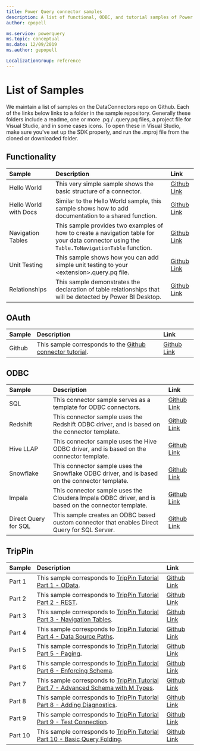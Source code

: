 ```yaml
---
title: Power Query connector samples
description: A list of functional, ODBC, and tutorial samples of Power Query connectors
author: cpopell

ms.service: powerquery
ms.topic: conceptual
ms.date: 12/09/2019
ms.author: gepopell

LocalizationGroup: reference
---
```


# List of Samples

We maintain a list of samples on the DataConnectors repo on Github. Each of the links below links to a folder in the sample repository. Generally these folders include a readme, one or more .pq / .query.pq files, a project file for Visual Studio, and in some cases icons. To open these in Visual Studio, make sure you've set up the SDK properly, and run the .mproj file from the cloned or downloaded folder.

## Functionality


| Sample | Description | Link |
| :--- | :--- | :------------------------------------------- |
| Hello World | This very simple sample shows the basic structure of a connector. | [Github Link](https://github.com/Microsoft/DataConnectors/tree/master/samples/HelloWorld) |
| Hello World with Docs | Similar to the Hello World sample, this sample shows how to add documentation to a shared function. | [Github Link](https://github.com/Microsoft/DataConnectors/tree/master/samples/HelloWorldWithDocs) |
| Navigation Tables | This sample provides two examples of how to create a navigation table for your data connector using the `Table.ToNavigationTable` function. | [Github Link](https://github.com/Microsoft/DataConnectors/tree/master/samples/NavigationTable) |
| Unit Testing | This sample shows how you can add simple unit testing to your \<extension>\.query.pq file. | [Github Link](https://github.com/Microsoft/DataConnectors/tree/master/samples/UnitTesting) |
| Relationships | This sample demonstrates the declaration of table relationships that will be detected by Power BI Desktop. | [Github Link](https://github.com/Microsoft/DataConnectors/tree/master/samples/Relationships) |
  
## OAuth

| Sample | Description | Link |
| :--- | :--- | :--- |
| Github | This sample corresponds to the [Github connector tutorial](samples/Github/README.md). | [Github Link](https://github.com/Microsoft/DataConnectors/tree/master/samples/Github) |

## ODBC

| Sample | Description | Link |
| :--- | :--- | :--- |
| SQL | This connector sample serves as a template for ODBC connectors. | [Github Link](https://github.com/Microsoft/DataConnectors/tree/master/samples/ODBC/SqlODBC) |
| Redshift | This connector sample uses the Redshift ODBC driver, and is based on the connector template. | [Github Link](https://github.com/Microsoft/DataConnectors/tree/master/samples/ODBC/RedshiftODBC) |
| Hive LLAP | This connector sample uses the Hive ODBC driver, and is based on the connector template. | [Github Link](https://github.com/Microsoft/DataConnectors/tree/master/samples/ODBC/HiveSample) |
| Snowflake | This connector sample uses the Snowflake ODBC driver, and is based on the connector template. | [Github Link](https://github.com/Microsoft/DataConnectors/tree/master/samples/ODBC/SnowflakeODBC) |
| Impala | This connector sample uses the Cloudera Impala ODBC driver, and is based on the connector template. | [Github Link](https://github.com/Microsoft/DataConnectors/tree/master/samples/ODBC/ImpalaODBC)
| Direct Query for SQL | This sample creates an ODBC based custom connector that enables Direct Query for SQL Server. | [Github Link](https://github.com/Microsoft/DataConnectors/tree/master/samples/DirectQueryForSQL) |

## TripPin

| Sample | Description | Link |
| :--- | :--- | :--- |
| Part 1 | This sample corresponds to [TripPin Tutorial Part 1 - OData](samples/TripPin/1-OData/README.md). | [Github Link](https://github.com/Microsoft/DataConnectors/tree/master/samples/TripPin/1-OData) |
| Part 2 | This sample corresponds to [TripPin Tutorial Part 2 - REST](samples/TripPin/2-Rest/README.md). | [Github Link](https://github.com/Microsoft/DataConnectors/tree/master/samples/TripPin/2-Rest) |
| Part 3 | This sample corresponds to [TripPin Tutorial Part 3 - Navigation Tables](samples/TripPin/3-NavTables/README.md). | [Github Link](https://github.com/Microsoft/DataConnectors/tree/master/samples/TripPin/3-NavTables) |
| Part 4 | This sample corresponds to [TripPin Tutorial Part 4 - Data Source Paths](samples/TripPin/4-Paths/README.md). | [Github Link](https://github.com/Microsoft/DataConnectors/tree/master/samples/TripPin/4-Paths) |
| Part 5 | This sample corresponds to [TripPin Tutorial Part 5 - Paging](samples/TripPin/5-Paging/README.md). | [Github Link](https://github.com/Microsoft/DataConnectors/tree/master/samples/TripPin/5-Paging) |
| Part 6 | This sample corresponds to [TripPin Tutorial Part 6 - Enforcing Schema](samples/TripPin/6-Schema/README.md). | [Github Link](https://github.com/Microsoft/DataConnectors/tree/master/samples/TripPin/6-Schema) |
| Part 7 | This sample corresponds to [TripPin Tutorial Part 7 - Advanced Schema with M Types](samples/TripPin/7-AdvancedSchema/README.md). | [Github Link](https://github.com/Microsoft/DataConnectors/tree/master/samples/TripPin/7-AdvancedSchema) |
| Part 8 | This sample corresponds to [TripPin Tutorial Part 8 - Adding Diagnostics](samples/TripPin/8-Diagnostics/README.md). | [Github Link](https://github.com/Microsoft/DataConnectors/tree/master/samples/TripPin/8-Diagnostics) |
| Part 9 | This sample corresponds to [TripPin Tutorial Part 9 - Test Connection](samples/TripPin/9-TestConnection/README.md). | [Github Link](https://github.com/Microsoft/DataConnectors/tree/master/samples/TripPin/9-TestConnection) |
| Part 10 | This sample corresponds to [TripPin Tutorial Part 10 - Basic Query Folding](samples/TripPin/10-TableView1/README.md). | [Github Link](https://github.com/Microsoft/DataConnectors/tree/master/samples/TripPin/10-TableView1) |

